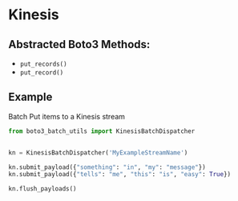 # Kinesis
## Abstracted Boto3 Methods:
* `put_records()`
* `put_record()`

## Example
Batch Put items to a Kinesis stream
```python
from boto3_batch_utils import KinesisBatchDispatcher


kn = KinesisBatchDispatcher('MyExampleStreamName')

kn.submit_payload({"something": "in", "my": "message"})
kn.submit_payload({"tells": "me", "this": "is", "easy": True})

kn.flush_payloads()
```